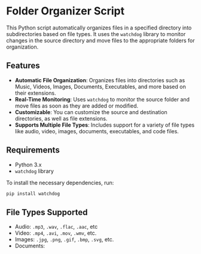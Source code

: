 # Folder Organizer Script

This Python script automatically organizes files in a specified directory into subdirectories based on file types. It uses the `watchdog` library to monitor changes in the source directory and move files to the appropriate folders for organization.

## Features

- **Automatic File Organization**: Organizes files into directories such as Music, Videos, Images, Documents, Executables, and more based on their extensions.
- **Real-Time Monitoring**: Uses `watchdog` to monitor the source folder and move files as soon as they are added or modified.
- **Customizable**: You can customize the source and destination directories, as well as file extensions.
- **Supports Multiple File Types**: Includes support for a variety of file types like audio, video, images, documents, executables, and code files.

## Requirements

- Python 3.x
- `watchdog` library

To install the necessary dependencies, run:

```bash
pip install watchdog
```
## File Types Supported

- Audio: `.mp3`, `.wav`, `.flac`, `.aac`, etc
- Video: `.mp4`, `.avi`, `.mov`, `.wmv`, etc.
- Images: `.jpg`, `.png`, `.gif`, `.bmp`, `.svg`, etc.
- Documents:
